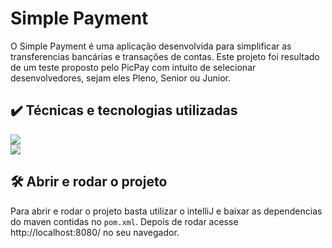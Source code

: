 # Simple Payment
O Simple Payment é uma aplicação desenvolvida para simplificar as transferencias bancárias e transações de contas.
Este projeto foi resultado de um teste proposto pelo PicPay com intuito de selecionar desenvolvedores, sejam eles Pleno,
Senior ou Junior.

## ✔️ Técnicas e tecnologias utilizadas

<img src="https://img.shields.io/badge/-Java-%23333?style=for-the-badge&logo=java&logoColor=white" target="_blank"></a>
<br>
<img src="https://img.shields.io/badge/-Spring-%23333?style=for-the-badge&logo=spring&logoColor=white" target="_blank"></a>

## 🛠️ Abrir e rodar o projeto

Para abrir e rodar o projeto basta utilizar o intelliJ e baixar as dependencias do maven contidas no `pom.xml`.
Depois de rodar acesse http://localhost:8080/ no seu navegador. 
